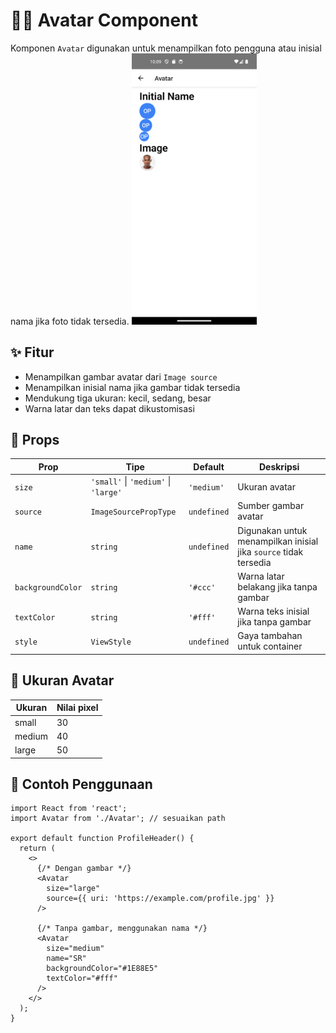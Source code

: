 # 🧑‍🎨 Avatar Component

Komponen `Avatar` digunakan untuk menampilkan foto pengguna atau inisial nama jika foto tidak tersedia.
<img src="../../assets/doc/Avatar/Avatar.png" width=200>

## ✨ Fitur

- Menampilkan gambar avatar dari `Image source`
- Menampilkan inisial nama jika gambar tidak tersedia
- Mendukung tiga ukuran: kecil, sedang, besar
- Warna latar dan teks dapat dikustomisasi

## 🧱 Props

| Prop            | Tipe                    | Default     | Deskripsi                                                               |
|-----------------|-------------------------|-------------|-------------------------------------------------------------------------|
| `size`          | `'small'` \| `'medium'` \| `'large'` | `'medium'` | Ukuran avatar                                                          |
| `source`        | `ImageSourcePropType`   | `undefined` | Sumber gambar avatar                                                   |
| `name`          | `string`                | `undefined` | Digunakan untuk menampilkan inisial jika `source` tidak tersedia       |
| `backgroundColor` | `string`              | `'#ccc'`    | Warna latar belakang jika tanpa gambar                                 |
| `textColor`     | `string`                | `'#fff'`    | Warna teks inisial jika tanpa gambar                                   |
| `style`         | `ViewStyle`             | `undefined` | Gaya tambahan untuk container                                          |

## 📏 Ukuran Avatar

| Ukuran  | Nilai pixel |
|---------|-------------|
| small   | 30          |
| medium  | 40          |
| large   | 50          |

## 🧪 Contoh Penggunaan

```tsx
import React from 'react';
import Avatar from './Avatar'; // sesuaikan path

export default function ProfileHeader() {
  return (
    <>
      {/* Dengan gambar */}
      <Avatar
        size="large"
        source={{ uri: 'https://example.com/profile.jpg' }}
      />

      {/* Tanpa gambar, menggunakan nama */}
      <Avatar
        size="medium"
        name="SR"
        backgroundColor="#1E88E5"
        textColor="#fff"
      />
    </>
  );
}
```